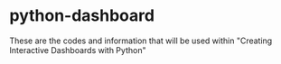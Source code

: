 # python-dashboard
These are the codes and information that will be used within "Creating Interactive Dashboards with Python"
